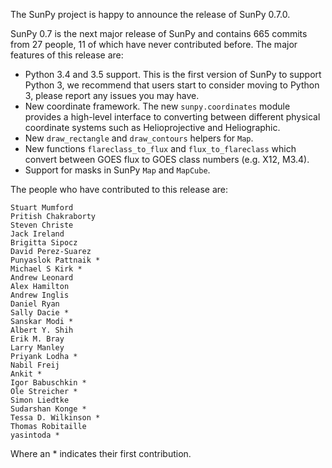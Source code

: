 The SunPy project is happy to announce the release of SunPy 0.7.0.

SunPy 0.7 is the next major release of SunPy and contains 665 commits from 27
people, 11 of which have never contributed before. The major features of this
release are:

* Python 3.4 and 3.5 support. This is the first version of SunPy to support
  Python 3, we recommend that users start to consider moving to Python 3, please
  report any issues you may have.
* New coordinate framework. The new `sunpy.coordinates` module provides a
  high-level interface to converting between different physical coordinate
  systems such as Helioprojective and Heliographic.
* New `draw_rectangle` and `draw_contours` helpers for `Map`.
* New functions `flareclass_to_flux` and `flux_to_flareclass` which convert
  between GOES flux to GOES class numbers (e.g. X12, M3.4).
* Support for masks in SunPy `Map` and `MapCube`.

The people who have contributed to this release are:

    Stuart Mumford
    Pritish Chakraborty
    Steven Christe
    Jack Ireland
    Brigitta Sipocz
    David Perez-Suarez
    Punyaslok Pattnaik *
    Michael S Kirk *
    Andrew Leonard
    Alex Hamilton
    Andrew Inglis
    Daniel Ryan
    Sally Dacie *
    Sanskar Modi *
    Albert Y. Shih
    Erik M. Bray
    Larry Manley
    Priyank Lodha *
    Nabil Freij
    Ankit *
    Igor Babuschkin *
    Ole Streicher *
    Simon Liedtke
    Sudarshan Konge *
    Tessa D. Wilkinson *
    Thomas Robitaille
    yasintoda *
     
Where an * indicates their first contribution.
